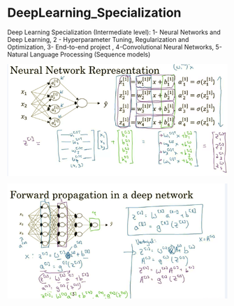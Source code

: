 # DeepLearning_Specialization
Deep Learning Specialization (Intermediate level): 1- Neural Networks and Deep Learning, 2 - Hyperparameter Tuning, Regularization and Optimization, 3- End-to-end project , 4-Convolutional Neural Networks, 5- Natural Language Processing (Sequence models)


![Neural network representation](NeuralNetworkRepresentation.png)

![Feed Forward representation](FeedForward.png)


